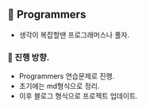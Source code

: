 ## 🔖 Programmers

- 생각이 복잡할땐 프로그래머스나 풀자.

### 📰 진행 방향.

- Programmers 연습문제로 진행.
- 초기에는 md형식으로 정리.
- 이후 블로그 형식으로 프로젝트 업데이트.
